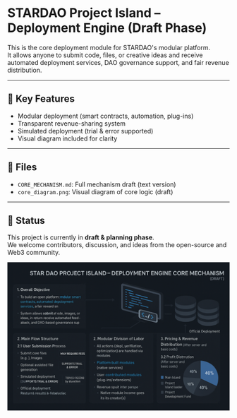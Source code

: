 # STARDAO Project Island – Deployment Engine (Draft Phase)

This is the core deployment module for STARDAO's modular platform.  
It allows anyone to submit code, files, or creative ideas and receive automated deployment services, DAO governance support, and fair revenue distribution.

---

## 🔧 Key Features

- Modular deployment (smart contracts, automation, plug-ins)
- Transparent revenue-sharing system
- Simulated deployment (trial & error supported)
- Visual diagram included for clarity

---

## 📄 Files

- `CORE_MECHANISM.md`: Full mechanism draft (text version)
- `core_diagram.png`: Visual diagram of core logic (draft)

---

## 📌 Status

This project is currently in **draft & planning phase**.  
We welcome contributors, discussion, and ideas from the open-source and Web3 community.

![Core Mechanism Diagram](./API.png)
